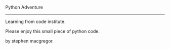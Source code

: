 Python Adventure
****
Learning from code institute. 

Please enjoy this small piece of python code.

by stephen macgregor.